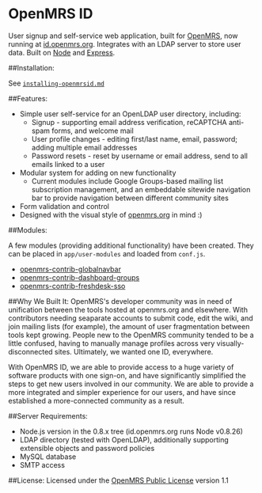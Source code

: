 OpenMRS ID 
=========

User signup and self-service web application, built for [OpenMRS](http://openmrs.org), now running at [id.openmrs.org](http://id.openmrs.org). Integrates with an LDAP server to store user data. Built on [Node](https://github.com/joyent/node) and [Express](https://github.com/visionmedia/express).

##Installation:

See [`installing-openmrsid.md`](https://github.com/openmrs/openmrs-contrib-id/blob/master/installing-openmrsid.md)

##Features:

* Simple user self-service for an OpenLDAP user directory, including:
	* Signup - supporting email address verification, reCAPTCHA anti-spam forms, and welcome mail 
	* User profile changes - editing first/last name, email, password; adding multiple email addresses
	* Password resets - reset by username or email address, send to all emails linked to a user
* Modular system for adding on new functionality
	* Current modules include Google Groups-based mailing list subscription management, and an embeddable sitewide navigation bar to provide navigation between different community sites
* Form validation and control
* Designed with the visual style of [openmrs.org](http://openmrs.org) in mind :)
 
##Modules:

A few modules (providing additional functionality) have been created. They can be placed in `app/user-modules` and loaded from `conf.js`.

* [openmrs-contrib-globalnavbar](https://github.com/elliottwilliams/openmrs-contrib-globalnavbar)
* [openmrs-contrib-dashboard-groups](https://github.com/elliottwilliams/openmrs-contrib-dashboard-groups)
* [openmrs-contrib-freshdesk-sso](https://github.com/elliottwilliams/openmrs-contrib-freshdesksso)


##Why We Built It:
OpenMRS's developer community was in need of unification between the tools hosted at openmrs.org and elsewhere. With contributors needing seaparate accounts to submit code, edit the wiki, and join mailing lists (for example), the amount of user fragmentation between tools kept growing. People new to the OpenMRS community tended to be a little confused, having to manually manage profiles across very visually-disconnected sites. Ultimately, we wanted one ID, everywhere.

With OpenMRS ID, we are able to provide access to a huge variety of software products with one sign-on, and have significantly simplified the steps to get new users involved in our community. We are able to provide a more integrated and simpler experience for our users, and have since established a more-connected community as a result.

##Server Requirements:

* Node.js version in the 0.8.x tree (id.openmrs.org runs Node v0.8.26)
* LDAP directory (tested with OpenLDAP), additionally supporting extensible objects and password policies
* MySQL database
* SMTP access

##License:
Licensed under the [OpenMRS Public License](http://license.openmrs.org) version 1.1

